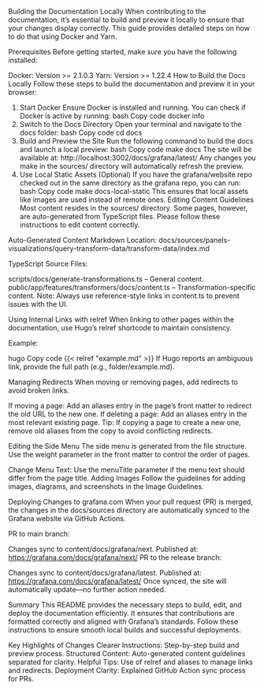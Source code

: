 Building the Documentation Locally
When contributing to the documentation, it’s essential to build and preview it locally to ensure that your changes display correctly. This guide provides detailed steps on how to do that using Docker and Yarn.

Prerequisites
Before getting started, make sure you have the following installed:

Docker: Version >= 2.1.0.3
Yarn: Version >= 1.22.4
How to Build the Docs Locally
Follow these steps to build the documentation and preview it in your browser:

1. Start Docker
Ensure Docker is installed and running. You can check if Docker is active by running:
bash
Copy code
docker info
2. Switch to the Docs Directory
Open your terminal and navigate to the docs folder:
bash
Copy code
cd docs
3. Build and Preview the Site
Run the following command to build the docs and launch a local preview:
bash
Copy code
make docs
The site will be available at:
http://localhost:3002/docs/grafana/latest/
Any changes you make in the sources/ directory will automatically refresh the preview.
4. Use Local Static Assets (Optional)
If you have the grafana/website repo checked out in the same directory as the grafana repo, you can run:
bash
Copy code
make docs-local-static
This ensures that local assets like images are used instead of remote ones.
Editing Content Guidelines
Most content resides in the sources/ directory. Some pages, however, are auto-generated from TypeScript files. Please follow these instructions to edit content correctly.

Auto-Generated Content
Markdown Location:
docs/sources/panels-visualizations/query-transform-data/transform-data/index.md

TypeScript Source Files:

scripts/docs/generate-transformations.ts – General content.
public/app/features/transformers/docs/content.ts – Transformation-specific content.
Note: Always use reference-style links in content.ts to prevent issues with the UI.

Using Internal Links with relref
When linking to other pages within the documentation, use Hugo’s relref shortcode to maintain consistency.

Example:

hugo
Copy code
{{< relref "example.md" >}}
If Hugo reports an ambiguous link, provide the full path (e.g., folder/example.md).

Managing Redirects
When moving or removing pages, add redirects to avoid broken links.

If moving a page: Add an aliases entry in the page’s front matter to redirect the old URL to the new one.
If deleting a page: Add an aliases entry in the most relevant existing page.
Tip: If copying a page to create a new one, remove old aliases from the copy to avoid conflicting redirects.

Editing the Side Menu
The side menu is generated from the file structure. Use the weight parameter in the front matter to control the order of pages.

Change Menu Text: Use the menuTitle parameter if the menu text should differ from the page title.
Adding Images
Follow the guidelines for adding images, diagrams, and screenshots in the Image Guidelines.

Deploying Changes to grafana.com
When your pull request (PR) is merged, the changes in the docs/sources directory are automatically synced to the Grafana website via GitHub Actions.

PR to main branch:

Changes sync to content/docs/grafana/next.
Published at: https://grafana.com/docs/grafana/next/
PR to the release branch:

Changes sync to content/docs/grafana/latest.
Published at: https://grafana.com/docs/grafana/latest/
Once synced, the site will automatically update—no further action needed.

Summary
This README provides the necessary steps to build, edit, and deploy the documentation efficiently. It ensures that contributions are formatted correctly and aligned with Grafana’s standards. Follow these instructions to ensure smooth local builds and successful deployments.

Key Highlights of Changes
Clearer Instructions: Step-by-step build and preview process.
Structured Content: Auto-generated content guidelines separated for clarity.
Helpful Tips: Use of relref and aliases to manage links and redirects.
Deployment Clarity: Explained GitHub Action sync process for PRs.
